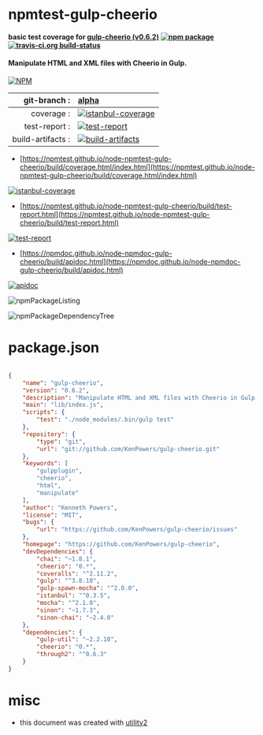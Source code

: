 # npmtest-gulp-cheerio

#### basic test coverage for  [gulp-cheerio (v0.6.2)](https://github.com/KenPowers/gulp-cheerio)  [![npm package](https://img.shields.io/npm/v/npmtest-gulp-cheerio.svg?style=flat-square)](https://www.npmjs.org/package/npmtest-gulp-cheerio) [![travis-ci.org build-status](https://api.travis-ci.org/npmtest/node-npmtest-gulp-cheerio.svg)](https://travis-ci.org/npmtest/node-npmtest-gulp-cheerio)

#### Manipulate HTML and XML files with Cheerio in Gulp.

[![NPM](https://nodei.co/npm/gulp-cheerio.png?downloads=true&downloadRank=true&stars=true)](https://www.npmjs.com/package/gulp-cheerio)

| git-branch : | [alpha](https://github.com/npmtest/node-npmtest-gulp-cheerio/tree/alpha)|
|--:|:--|
| coverage : | [![istanbul-coverage](https://npmtest.github.io/node-npmtest-gulp-cheerio/build/coverage.badge.svg)](https://npmtest.github.io/node-npmtest-gulp-cheerio/build/coverage.html/index.html)|
| test-report : | [![test-report](https://npmtest.github.io/node-npmtest-gulp-cheerio/build/test-report.badge.svg)](https://npmtest.github.io/node-npmtest-gulp-cheerio/build/test-report.html)|
| build-artifacts : | [![build-artifacts](https://npmtest.github.io/node-npmtest-gulp-cheerio/glyphicons_144_folder_open.png)](https://github.com/npmtest/node-npmtest-gulp-cheerio/tree/gh-pages/build)|

- [https://npmtest.github.io/node-npmtest-gulp-cheerio/build/coverage.html/index.html](https://npmtest.github.io/node-npmtest-gulp-cheerio/build/coverage.html/index.html)

[![istanbul-coverage](https://npmtest.github.io/node-npmtest-gulp-cheerio/build/screenCapture.buildCi.browser.%252Ftmp%252Fbuild%252Fcoverage.lib.html.png)](https://npmtest.github.io/node-npmtest-gulp-cheerio/build/coverage.html/index.html)

- [https://npmtest.github.io/node-npmtest-gulp-cheerio/build/test-report.html](https://npmtest.github.io/node-npmtest-gulp-cheerio/build/test-report.html)

[![test-report](https://npmtest.github.io/node-npmtest-gulp-cheerio/build/screenCapture.buildCi.browser.%252Ftmp%252Fbuild%252Ftest-report.html.png)](https://npmtest.github.io/node-npmtest-gulp-cheerio/build/test-report.html)

- [https://npmdoc.github.io/node-npmdoc-gulp-cheerio/build/apidoc.html](https://npmdoc.github.io/node-npmdoc-gulp-cheerio/build/apidoc.html)

[![apidoc](https://npmdoc.github.io/node-npmdoc-gulp-cheerio/build/screenCapture.buildCi.browser.%252Ftmp%252Fbuild%252Fapidoc.html.png)](https://npmdoc.github.io/node-npmdoc-gulp-cheerio/build/apidoc.html)

![npmPackageListing](https://npmtest.github.io/node-npmtest-gulp-cheerio/build/screenCapture.npmPackageListing.svg)

![npmPackageDependencyTree](https://npmtest.github.io/node-npmtest-gulp-cheerio/build/screenCapture.npmPackageDependencyTree.svg)



# package.json

```json

{
    "name": "gulp-cheerio",
    "version": "0.6.2",
    "description": "Manipulate HTML and XML files with Cheerio in Gulp.",
    "main": "lib/index.js",
    "scripts": {
        "test": "./node_modules/.bin/gulp test"
    },
    "repository": {
        "type": "git",
        "url": "git://github.com/KenPowers/gulp-cheerio.git"
    },
    "keywords": [
        "gulpplugin",
        "cheerio",
        "html",
        "manipulate"
    ],
    "author": "Kenneth Powers",
    "license": "MIT",
    "bugs": {
        "url": "https://github.com/KenPowers/gulp-cheerio/issues"
    },
    "homepage": "https://github.com/KenPowers/gulp-cheerio",
    "devDependencies": {
        "chai": "~1.8.1",
        "cheerio": "0.*",
        "coveralls": "^2.11.2",
        "gulp": "^3.8.10",
        "gulp-spawn-mocha": "^2.0.0",
        "istanbul": "^0.3.5",
        "mocha": "^2.1.0",
        "sinon": "~1.7.3",
        "sinon-chai": "~2.4.0"
    },
    "dependencies": {
        "gulp-util": "~2.2.10",
        "cheerio": "0.*",
        "through2": "^0.6.3"
    }
}
```



# misc
- this document was created with [utility2](https://github.com/kaizhu256/node-utility2)
